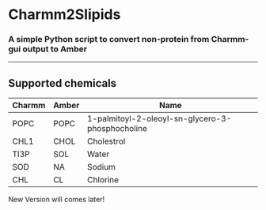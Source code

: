 # Charmm2Slipids
### A simple Python script to convert non-protein from Charmm-gui output to Amber 


***
## Supported chemicals
| Charmm | Amber | Name |
|--------|-------|------|
| POPC   | POPC  | 1-palmitoyl-2-oleoyl-sn-glycero-3-phosphocholine |
| CHL1   | CHOL  | Cholestrol |
| TI3P   | SOL   | Water |
| SOD    | NA    | Sodium |
| CHL    | CL    | Chlorine |

New Version will comes later!
